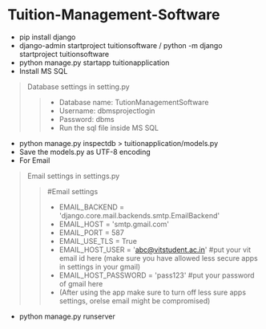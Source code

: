 # Tuition-Management-Software
- pip install django
- django-admin startproject tuitionsoftware / python -m django startproject tuitionsoftware
- python manage.py startapp tuitionapplication
- Install MS SQL
> Database settings in setting.py
>> - Database name: TutionManagementSoftware
>> - Username: dbmsprojectlogin
>> - Password: dbms
>> - Run the sql file inside MS SQL
- python manage.py inspectdb > tuitionapplication/models.py
- Save the models.py as UTF-8 encoding
- For Email
> Email settings in settings.py
>> #Email settings
>> - EMAIL_BACKEND = 'django.core.mail.backends.smtp.EmailBackend'
>> - EMAIL_HOST = 'smtp.gmail.com'
>> - EMAIL_PORT = 587
>> - EMAIL_USE_TLS = True
>> - EMAIL_HOST_USER = 'abc@vitstudent.ac.in' #put your vit email id here (make sure you have allowed less secure apps in settings in your gmail)
>> - EMAIL_HOST_PASSWORD = 'pass123' #put your password of gmail here
>> - (After using the app make sure to turn off less sure apps settings, orelse email might be compromised)
- python manage.py runserver

